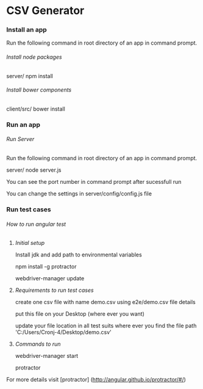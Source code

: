CSV Generator
========================

### Install an app

Run the following command in root directory of an app in command prompt.

###### *Install node packages*

server/ npm install

###### *Install bower components*

client/src/ bower install

### Run an app

###### *Run Server*

Run the following command in root directory of an app in command prompt.

server/ node server.js

You can see the port number in command prompt after sucessfull run

You can change the settings in server/config/config.js file

### Run test cases
###### *How to run angular test*

1. *Initial setup*

    Install jdk and add path to environmental variables

    npm install -g protractor

    webdriver-manager update
    
2. *Requirements to run test cases*
 
    create one csv file with name demo.csv using e2e/demo.csv file details

    put this file on your Desktop (where ever you want)
    
    update your file location in all test suits where ever you find the file path 'C:/Users/Cronj-4/Desktop/demo.csv'
    
3. *Commands to run*

    webdriver-manager start

    protractor

For more details visit [protractor] (http://angular.github.io/protractor/#/)

